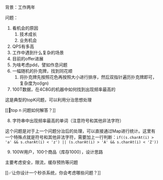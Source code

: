 背景：工作两年



问题：

1. 看机会的原因
    1. 技术成长
    2. 业务机会
2. QPS有多高
3. 工作中遇到什么复杂的场景
4. 目前的offer进展
5. 为啥考虑pdd，譬如作息问题
6. 一幅随机的扑克牌，找到同花顺
    1. 将扑克牌先按照花色再按照大小进行排序，然后双指针遍历扑克牌即可，复杂度为o(lgn)
7. 100T数据，在4C8G的机器中如何找到出现频率最高的

这是典型的topK问题，可以利用分治思想处理

[[📝top n 问题如何解答？]]

8. 字符串中出现频率最高的单词（注意符号和其他非法字符）

这个问题是对于上一个问题分治后的处理，可以直接通过Map进行统计。这里有一个特殊点就是符号和其他非法字符，需要加上一行判断：`if((s.charAt(i) > 'a' && s.charAt(i) < 'z') || (s.charAt(i) > 'A' && s.charAt(i) < 'Z'))`

9. 100W用户，100个商品（库存1000），设计思路

主要考虑安全，限流，缓存预热等问题

[[✅让你设计一个秒杀系统，你会考虑哪些问题？]]

